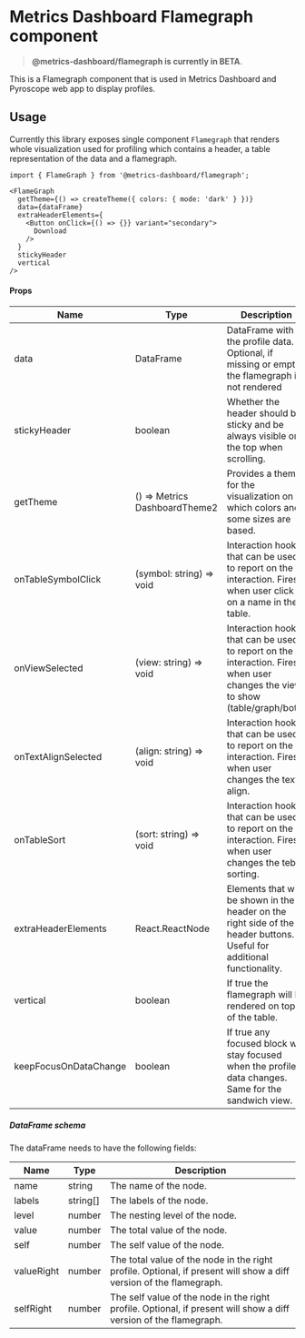 # Metrics Dashboard Flamegraph component

> **@metrics-dashboard/flamegraph is currently in BETA**.

This is a Flamegraph component that is used in Metrics Dashboard and Pyroscope web app to display profiles.

## Usage

Currently this library exposes single component `Flamegraph` that renders whole visualization used for profiling which contains a header, a table representation of the data and a flamegraph.

```tsx
import { FlameGraph } from '@metrics-dashboard/flamegraph';

<FlameGraph
  getTheme={() => createTheme({ colors: { mode: 'dark' } })}
  data={dataFrame}
  extraHeaderElements={
    <Button onClick={() => {}} variant="secondary">
      Download
    />
  }
  stickyHeader
  vertical
/>
```

#### Props

| Name                  | Type                     | Description                                                                                                                 |
| --------------------- | ------------------------ | --------------------------------------------------------------------------------------------------------------------------- |
| data                  | DataFrame                | DataFrame with the profile data. Optional, if missing or empty the flamegraph is not rendered                               |
| stickyHeader          | boolean                  | Whether the header should be sticky and be always visible on the top when scrolling.                                        |
| getTheme              | () => Metrics DashboardTheme2      | Provides a theme for the visualization on which colors and some sizes are based.                                            |
| onTableSymbolClick    | (symbol: string) => void | Interaction hook that can be used to report on the interaction. Fires when user click on a name in the table.               |
| onViewSelected        | (view: string) => void   | Interaction hook that can be used to report on the interaction. Fires when user changes the view to show (table/graph/both) |
| onTextAlignSelected   | (align: string) => void  | Interaction hook that can be used to report on the interaction. Fires when user changes the text align.                     |
| onTableSort           | (sort: string) => void   | Interaction hook that can be used to report on the interaction. Fires when user changes the teble sorting.                  |
| extraHeaderElements   | React.ReactNode          | Elements that will be shown in the header on the right side of the header buttons. Useful for additional functionality.     |
| vertical              | boolean                  | If true the flamegraph will be rendered on top of the table.                                                                |
| keepFocusOnDataChange | boolean                  | If true any focused block will stay focused when the profile data changes. Same for the sandwich view.                      |

##### DataFrame schema

The dataFrame needs to have the following fields:

| Name       | Type     | Description                                                                                                        |
| ---------- | -------- | ------------------------------------------------------------------------------------------------------------------ |
| name       | string   | The name of the node.                                                                                              |
| labels     | string[] | The labels of the node.                                                                                            |
| level      | number   | The nesting level of the node.                                                                                     |
| value      | number   | The total value of the node.                                                                                       |
| self       | number   | The self value of the node.                                                                                        |
| valueRight | number   | The total value of the node in the right profile. Optional, if present will show a diff version of the flamegraph. |
| selfRight  | number   | The self value of the node in the right profile. Optional, if present will show a diff version of the flamegraph.  |
